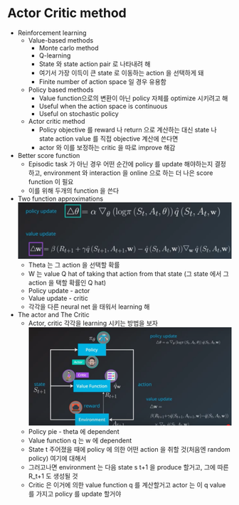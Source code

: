 # Actor Critic method
* Reinforcement learning
	* Value-based methods
		* Monte carlo method
		* Q-learning
		* State 와 state action pair 로 나타내려 해
		* 여기서 가장 이득이 큰 state 로 이동하는 action 을 선택하게 돼
		* Finite number of action space 일 경우 유용함
	* Policy based methods
		* Value function으로의 변환이 아닌 policy 자체를 optimize 시키려고 해
		* Useful when the action space is continuous
		* Useful on stochastic policy
	* Actor critic method
		* Policy objective 를 reward 나 return 으로 계산하는 대신 state 나 state action value 를 직접 objective 계산에 쓴다면
		* actor 와 이를 보정하는 critic 을 따로 improve 해감
* Better score function
	* Episodic task 가 아닌 경우 어떤 순간에 policy 를 update 해야하는지 결정하고, environment 와 interaction 을 online 으로 하는 더 나은 score function 이 필요
	* 이를 위해 두개의 function 을 쓴다
* Two function approximations
	![two_functions](image/10_1.png "two_functions")
	* Theta 는 그 action 을 선택할 확률
	* W 는 value Q hat of taking that action from that state (그 state 에서 그 action 을 택할 확률인 Q hat)
	* Policy update - actor
	* Value update - critic
	* 각각을 다른 neural net 을 태워서 learning 해
* The actor and The Critic
	* Actor, critic 각각을 learning 시키는 방법을 보자
	![actor_critic](image/10_2.png "actor_critic")
	* Policy pie - theta 에 dependent
	* Value function q 는 w 에 dependent
	* State t 주어졌을 때에 policy 에 의한 어떤 action 을 취할 것(처음엔 random policy) 여기에 대해서 
	* 그러고나면 environment 는 다음 state s t+1 을 produce 할거고, 그에 따른 R_t+1 도 생성될 것
	* Critic 은 이거에 의한 value function q 를 계산할거고 actor 는 이 q value 를 가지고 policy 를 update 할거야
